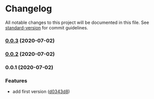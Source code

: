 # Changelog

All notable changes to this project will be documented in this file. See [standard-version](https://github.com/conventional-changelog/standard-version) for commit guidelines.

### [0.0.3](https://github.com/loopingz/jsonpath-transformer/compare/v0.0.2...v0.0.3) (2020-07-02)

### [0.0.2](https://github.com/loopingz/jsonpath-transformer/compare/v0.0.1...v0.0.2) (2020-07-02)

### 0.0.1 (2020-07-02)


### Features

* add first version ([d0343d8](https://github.com/loopingz/jsonpath-transformer/commit/d0343d8e98dd3275850545b10baa22bf2c96ff9c))
